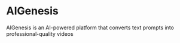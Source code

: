 # AIGenesis
AIGenesis is an AI-powered platform that converts text prompts into professional-quality videos
